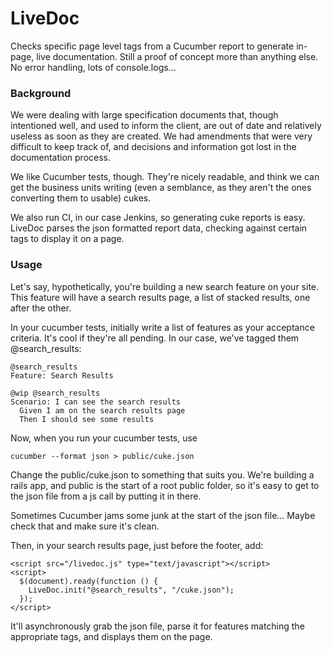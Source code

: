 LiveDoc
=======

Checks specific page level tags from a Cucumber report to generate in-page, live documentation.
Still a proof of concept more than anything else. No error handling, lots of console.logs...

### Background
We were dealing with large specification documents that, though intentioned well, and used to 
inform the client, are out of date and relatively useless as soon as they are created. We had 
amendments that were very difficult to keep track of, and decisions and information got lost
in the documentation process.

We like Cucumber tests, though. They're nicely readable, and think we can get the business
units writing (even a semblance, as they aren't the ones converting them to usable) cukes.

We also run CI, in our case Jenkins, so generating cuke reports is easy. LiveDoc parses the
json formatted report data, checking against certain tags to display it on a page.

### Usage
Let's say, hypothetically, you're building a new search feature on your site. This feature
will have a search results page, a list of stacked results, one after the other.

In your cucumber tests, initially write a list of features as your acceptance criteria. It's
cool if they're all pending. In our case, we've tagged them @search_results:

    @search_results
    Feature: Search Results

    @wip @search_results
    Scenario: I can see the search results
      Given I am on the search results page
      Then I should see some results

Now, when you run your cucumber tests, use

    cucumber --format json > public/cuke.json

Change the public/cuke.json to something that suits you. We're building a rails app, and public
is the start of a root public folder, so it's easy to get to the json file from a js call by putting
it in there.

Sometimes Cucumber jams some junk at the start of the json file... Maybe check that and make
sure it's clean.

Then, in your search results page, just before the footer, add:

    <script src="/livedoc.js" type="text/javascript"></script>
    <script>
      $(document).ready(function () {
        LiveDoc.init("@search_results", "/cuke.json");
      });
    </script>
    
It'll asynchronously grab the json file, parse it for features matching the appropriate tags, and 
displays them on the page.